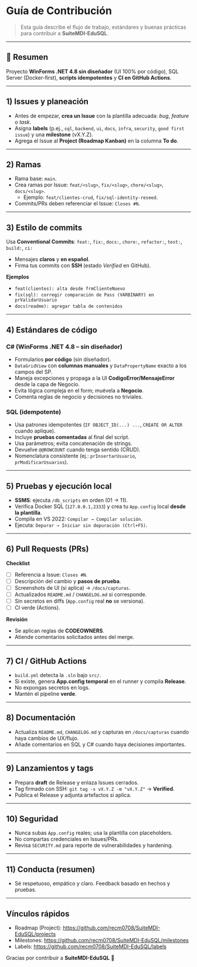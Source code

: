 # Guía de Contribución

> Esta guía describe el flujo de trabajo, estándares y buenas prácticas para contribuir a **SuiteMDI-EduSQL**.

---

## 🧭 Resumen

Proyecto **WinForms .NET 4.8 sin diseñador** (UI 100% por código), SQL Server (Docker-first), **scripts idempotentes** y **CI en GitHub Actions**.

---

## 1) Issues y planeación

- Antes de empezar, **crea un Issue** con la plantilla adecuada: _bug_, _feature_ o _task_.
- Asigna **labels** (p.ej., `sql`, `backend`, `ui`, `docs`, `infra`, `security`, `good first issue`) y una **milestone** (vX.Y.Z).
- Agrega el Issue al **Project (Roadmap Kanban)** en la columna **To do**.

---

## 2) Ramas

- Rama base: `main`.
- Crea ramas por Issue: `feat/<slug>`, `fix/<slug>`, `chore/<slug>`, `docs/<slug>`.
  - Ejemplo: `feat/clientes-crud`, `fix/sql-identity-reseed`.
- Commits/PRs deben referenciar el Issue: `Closes #N`.

---

## 3) Estilo de commits

Usa **Conventional Commits**:
`feat:`, `fix:`, `docs:`, `chore:`, `refactor:`, `test:`, `build:`, `ci:`

- Mensajes **claros** y **en español**.
- Firma tus commits con **SSH** (estado *Verified* en GitHub).

**Ejemplos**
- `feat(clientes): alta desde frmClienteNuevo`
- `fix(sql): corregir comparación de Pass (VARBINARY) en prValidarUsuario`
- `docs(readme): agregar tabla de contenidos`

---

## 4) Estándares de código

### C# (WinForms .NET 4.8 – sin diseñador)
- Formularios **por código** (sin diseñador).
- `DataGridView` con **columnas manuales** y `DataPropertyName` exacto a los campos del SP.
- Maneja excepciones y propaga a la UI **CodigoError/MensajeError** desde la capa de Negocio.
- Evita lógica compleja en el form; muévela a **Negocio**.
- Comenta reglas de negocio y decisiones no triviales.

### SQL (idempotente)
- Usa patrones idempotentes (`IF OBJECT_ID(...) ...`, `CREATE OR ALTER` cuando aplique).
- Incluye **pruebas comentadas** al final del script.
- Usa parámetros; evita concatenación de strings.
- Devuelve `@@ROWCOUNT` cuando tenga sentido (CRUD).
- Nomenclatura consistente (ej.: `prInsertarUsuario`, `prModificarUsuarios`).

---

## 5) Pruebas y ejecución local

- **SSMS**: ejecuta `/db_scripts` en orden (01 → 11).
- Verifica Docker SQL (`127.0.0.1,2333`) y crea tu `App.config` local **desde la plantilla**.
- Compila en VS 2022: `Compilar → Compilar solución`.
- Ejecuta: `Depurar → Iniciar sin depuración (Ctrl+F5)`.

---

## 6) Pull Requests (PRs)

**Checklist**
- [ ] Referencia a Issue: `Closes #N`.
- [ ] Descripción del cambio y **pasos de prueba**.
- [ ] Screenshots de UI (si aplica) → `/docs/capturas`.
- [ ] Actualizados `README.md` / `CHANGELOG.md` si corresponde.
- [ ] Sin secretos en diffs (`App.config` real **no** se versiona).
- [ ] CI verde (Actions).

**Revisión**
- Se aplican reglas de **CODEOWNERS**.
- Atiende comentarios solicitados antes del merge.

---

## 7) CI / GitHub Actions

- `build.yml` detecta la `.sln` bajo `src/`.
- Si existe, genera **App.config temporal** en el runner y compila **Release**.
- No expongas secretos en logs.
- Mantén el pipeline **verde**.

---

## 8) Documentación

- Actualiza `README.md`, `CHANGELOG.md` y capturas en `/docs/capturas` cuando haya cambios de UX/flujo.
- Añade comentarios en SQL y C# cuando haya decisiones importantes.

---

## 9) Lanzamientos y tags

- Prepara **draft** de Release y enlaza Issues cerrados.
- Tag firmado con SSH: `git tag -s vX.Y.Z -m "vX.Y.Z"` → **Verified**.
- Publica el Release y adjunta artefactos si aplica.

---

## 10) Seguridad

- Nunca subas `App.config` reales; usa la plantilla con placeholders.
- No compartas credenciales en Issues/PRs.
- Revisa `SECURITY.md` para reporte de vulnerabilidades y hardening.

---

## 11) Conducta (resumen)

- Sé respetuoso, empático y claro. Feedback basado en hechos y pruebas.

---

## Vínculos rápidos
- Roadmap (Project): https://github.com/recm0708/SuiteMDI-EduSQL/projects
- Milestones: https://github.com/recm0708/SuiteMDI-EduSQL/milestones
- Labels: https://github.com/recm0708/SuiteMDI-EduSQL/labels

Gracias por contribuir a **SuiteMDI-EduSQL** 🙌